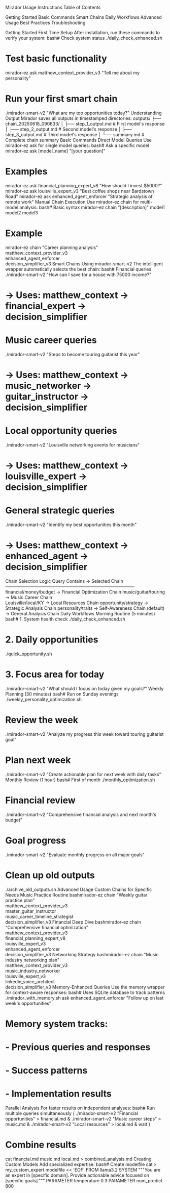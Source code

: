 Mirador Usage Instructions
Table of Contents

Getting Started
Basic Commands
Smart Chains
Daily Workflows
Advanced Usage
Best Practices
Troubleshooting

Getting Started
First Time Setup
After installation, run these commands to verify your system:
bash# Check system status
./daily_check_enhanced.sh

# Test basic functionality
mirador-ez ask matthew_context_provider_v3 "Tell me about my personality"

# Run your first smart chain
./mirador-smart-v2 "What are my top opportunities today?"
Understanding Output
Mirador saves all outputs in timestamped directories:
outputs/
├── chain_20250618_090633/
│   ├── step_1_output.md      # First model's response
│   ├── step_2_output.md      # Second model's response
│   ├── step_3_output.md      # Third model's response
│   └── summary.md            # Complete chain summary
Basic Commands
Direct Model Queries
Use mirador-ez ask for single model queries:
bash# Ask a specific model
mirador-ez ask [model_name] "[your question]"

# Examples
mirador-ez ask financial_planning_expert_v8 "How should I invest $5000?"
mirador-ez ask louisville_expert_v3 "Best coffee shops near Bardstown Road"
mirador-ez ask enhanced_agent_enforcer "Strategic analysis of remote work"
Manual Chain Execution
Use mirador-ez chain for multi-model analysis:
bash# Basic syntax
mirador-ez chain "[description]" model1 model2 model3

# Example
mirador-ez chain "Career planning analysis" \
    matthew_context_provider_v3 \
    enhanced_agent_enforcer \
    decision_simplifier_v3
Smart Chains
Using mirador-smart-v2
The intelligent wrapper automatically selects the best chain:
bash# Financial queries
./mirador-smart-v2 "How can I save for a house with 75000 income?"
# → Uses: matthew_context → financial_expert → decision_simplifier

# Music career queries
./mirador-smart-v2 "Steps to become touring guitarist this year"
# → Uses: matthew_context → music_networker → guitar_instructor → decision_simplifier

# Local opportunity queries
./mirador-smart-v2 "Louisville networking events for musicians"
# → Uses: matthew_context → louisville_expert → decision_simplifier

# General strategic queries
./mirador-smart-v2 "Identify my best opportunities this month"
# → Uses: matthew_context → enhanced_agent → decision_simplifier
Chain Selection Logic
Query Contains          →  Selected Chain
─────────────────────────────────────────
financial/money/budget  →  Financial Optimization Chain
music/guitar/touring    →  Music Career Chain  
Louisville/local/KY     →  Local Resources Chain
opportunity/strategy    →  Strategic Analysis Chain
personality/traits      →  Self-Awareness Chain
(default)              →  General Analysis Chain
Daily Workflows
Morning Routine (5 minutes)
bash# 1. System health check
./daily_check_enhanced.sh

# 2. Daily opportunities
./quick_opportunity.sh

# 3. Focus area for today
./mirador-smart-v2 "What should I focus on today given my goals?"
Weekly Planning (30 minutes)
bash# Run on Sunday evenings
./weekly_personality_optimization.sh

# Review the week
./mirador-smart-v2 "Analyze my progress this week toward touring guitarist goal"

# Plan next week
./mirador-smart-v2 "Create actionable plan for next week with daily tasks"
Monthly Review (1 hour)
bash# First of month
./monthly_optimization.sh

# Financial review
./mirador-smart-v2 "Comprehensive financial analysis and next month's budget"

# Goal progress
./mirador-smart-v2 "Evaluate monthly progress on all major goals"

# Clean up old outputs
./archive_old_outputs.sh
Advanced Usage
Custom Chains for Specific Needs
Music Practice Routine
bashmirador-ez chain "Weekly guitar practice plan" \
    matthew_context_provider_v3 \
    master_guitar_instructor \
    music_career_timeline_strategist \
    decision_simplifier_v3
Financial Deep Dive
bashmirador-ez chain "Comprehensive financial optimization" \
    matthew_context_provider_v3 \
    financial_planning_expert_v8 \
    louisville_expert_v3 \
    enhanced_agent_enforcer \
    decision_simplifier_v3
Networking Strategy
bashmirador-ez chain "Music industry networking plan" \
    matthew_context_provider_v3 \
    music_industry_networker \
    louisville_expert_v3 \
    linkedin_voice_architect \
    decision_simplifier_v3
Memory-Enhanced Queries
Use the memory wrapper for context-aware responses:
bash# Uses SQLite database to track patterns
./mirador_with_memory.sh ask enhanced_agent_enforcer "Follow up on last week's opportunities"

# Memory system tracks:
# - Previous queries and responses
# - Success patterns
# - Implementation results
Parallel Analysis
For faster results on independent analyses:
bash# Run multiple queries simultaneously
{
    ./mirador-smart-v2 "Financial opportunities" > financial.md &
    ./mirador-smart-v2 "Music career steps" > music.md &
    ./mirador-smart-v2 "Local resources" > local.md &
    wait
}
# Combine results
cat financial.md music.md local.md > combined_analysis.md
Creating Custom Models
Add specialized expertise:
bash# Create modelfile
cat > my_custom_expert.modelfile << 'EOF'
FROM llama3.2
SYSTEM """You are an expert in [specific domain].
Provide actionable advice focused on [specific goals]."""
PARAMETER temperature 0.3
PARAMETER num_predict 800

